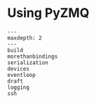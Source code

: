 # Using PyZMQ

```{toctree}
---
maxdepth: 2
---
build
morethanbindings
serialization
devices
eventloop
draft
logging
ssh
```
